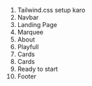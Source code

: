 1. Tailwind.css setup karo
2. Navbar
3. Landing Page
4. Marquee
5. About
6. Playfull
7. Cards
8. Cards
9. Ready to start
10. Footer